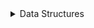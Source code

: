 <details>
<summary>Data Structures</summary>

## data Structures

### String
* Immutable data structure
* Indexing, Iterating, Concatenation & Substring extraction
* Case Conversion, Trimming, Split & Join(with Array)
* Replace Characters, Substring, Reversing, Palindrome, Anagram, Longest substring

### Array
* Dynamic VS Static Arrays
* Accessing and updating elements
* Insertion, Deletion (end, start, middle)
* forward, backward traversal
* Multi dimensional Array (matrices)
* Manipulate -> Reverse, Rotate, Shuffle, Randomization
* Pattern -> Two pointer, Sliding Window, Sub Array
* Searching & Sorting
    - Bubble, Selection, Insertion, Merge, Quick
    - Linear Search, Binary Search


### Linked List
* Nodes & Pointers, Comparison with Array
* Singly, Doubly, Circular
* Implementation
     - Node with Data & Pointer
     - Constructors
     - Head / tail Refrence
     - Utility functions (isempty, size)
     - Insertion, Deletion , Searching
* Advance Techniques
    - Two pointer
    - Reverse 
    - Merge & Split

 ### Advanced Techniques
 * Two Pointer
 * Reverse
 * Merge & Split

 ### Patterns
 * Detective Cycle
 * Finding Mid 
 * Nth node from end


 ### Stack and Queue
 * Stack (LIFO)
 * Queue (FIFO)
 * Basic Opearation -> push, pop, peek
 * Basic Operation -> circular, Add, Remove, front, underflow, overflow   
</details>